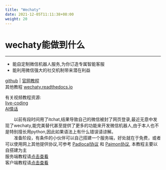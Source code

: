 ```yaml
---
title: "Wechaty"
date: 2021-12-05T11:11:38+08:00
weight: 20
---
```


# wechaty能做到什么
 
---
+ 能自定制微信机器人服务,为你订造专属智能客服  
+ 能利用微信强大的社交机制带来潜在利益

[github](https://github.com/wechaty/python-wechaty/)  | 
[官网教程](https://wechaty.js.org/docs/api/room)   
其他教程 [wechaty.readthedocs.io](https://wechaty.readthedocs.io/zh_CN/latest/)

有关视频教程资源:  
[live-coding](https://www.bilibili.com/video/BV1dv411k75G)  
[AI情话](https://www.bilibili.com/video/BV1BB4y1A714?from=search&seid=13874361539953942172)

&emsp;&emsp;以前有段时间用了itchat,结果导致自己的微信被封了网页登录,最近无意中发现了wechaty,能完美替代甚至提供了更多的功能来开发微信机器人,由于本人也不是特别擅长用python,因此如果语法上有什么错误请谅解。  
&emsp;&emsp;准备阶段，有条件的小伙伴可以自己搭建一个服务端，好处就在于免费，或者可以使用网上其他提供协议,可参考 [Padlocal协议](https://wechaty.js.org/docs/puppet-services/) 和 [Paimon协议](https://wechaty.js.org/docs/puppet-services/paimon), 本教程主要以自搭建为主  
服务端教程请[点击查看](./server)   
客户端教程请[点击查看](./client) 

